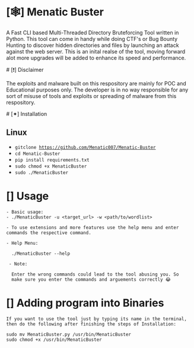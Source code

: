 # [🕸] Menatic Buster 
<p>A Fast CLI based Multi-Threaded Directory Bruteforcing  Tool written in Python. This tool can come in handy while doing CTF's or Bug Bounty Hunting to discover hidden directories and files by launching an attack against the web server. This is an inital realse of the tool, moving forward alot more upgrades will be added to enhance its speed and performance.</p> 
# [❗️] Disclaimer 
<p>The exploits and malware built on this respository are mainly for POC and Educational purposes only. The developer is in no way responsible for any sort of misuse of tools and exploits or spreading of malware from this respository.</p>
# [✦] Installation
  <h2> Linux </h2>  

  - <code>gitclone https://github.com/Menatic007/Menatic-Buster</code>
  - <code>cd Menatic-Buster</code>
  - <code>pip install requirements.txt</code>
  - <code>sudo chmod +x MenaticBuster</code>
  - <code>sudo ./MenaticBuster</code>
  
 # [] Usage
``` 
- Basic usage:
- ./MenaticBuster -u <target_url> -w <path/to/wordlist> 
 
- To use extensions and more features use the help menu and enter commands the respective command.
  
- Help Menu:
  
  ./MenaticBuster --help
  
 - Note:
  
  Enter the wrong commands could lead to the tool abusing you. So 
  make sure you enter the commands and arguements correctly 😂
 ``` 
  # [] Adding program into Binaries
  ```
  If you want to use the tool just by typing its name in the terminal, 
  then do the following after finishing the steps of Installation:
  
  sudo mv MenaticBuster.py /usr/bin/MenaticBuster
  sudo chmod +x /usr/bin/MenaticBuster
  ```
